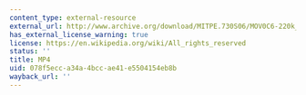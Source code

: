```yaml
---
content_type: external-resource
external_url: http://www.archive.org/download/MITPE.730S06/MOV0C6-220k_512kb.mp4
has_external_license_warning: true
license: https://en.wikipedia.org/wiki/All_rights_reserved
status: ''
title: MP4
uid: 078f5ecc-a34a-4bcc-ae41-e5504154eb8b
wayback_url: ''
---
```

